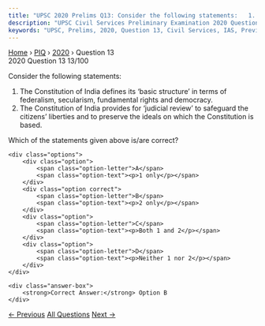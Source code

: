 ```yaml
---
title: "UPSC 2020 Prelims Q13: Consider the following statements:   1. The Constitution of..."
description: "UPSC Civil Services Preliminary Examination 2020 Question 13 with options and answer"
keywords: "UPSC, Prelims, 2020, Question 13, Civil Services, IAS, Previous Year Questions"
---
```


<nav class="breadcrumb">
    <a href="../../">Home</a>
    <span>›</span>
    <a href="../">PIQ</a>
    <span>›</span>
    <a href="./">2020</a>
    <span>›</span>
    <span>Question 13</span>
</nav>

<div class="question-header">
    <div class="question-meta">
        <span class="year-badge">2020</span>
        <span class="question-number">Question 13</span>
        <span class="progress">13/100</span>
    </div>
    <div class="progress-bar">
        <div class="progress-fill" style="width: 13.0%"></div>
    </div>
</div>

<div class="question-content">
    <div class="question-text">
        <p>Consider the following statements:</p>
<ol>
<li>The Constitution of India defines its ‘basic structure’ in terms of federalism, secularism, fundamental rights and democracy.</li>
<li>The Constitution of India provides for ‘judicial review’ to safeguard the citizens’ liberties and to preserve the ideals on which the Constitution is based.</li>
</ol>
<p>Which of the statements given above is/are correct?</p>
    </div>
    
    <div class="options">
        <div class="option">
            <span class="option-letter">A</span>
            <span class="option-text"><p>1 only</p></span>
        </div>
        <div class="option correct">
            <span class="option-letter">B</span>
            <span class="option-text"><p>2 only</p></span>
        </div>
        <div class="option">
            <span class="option-letter">C</span>
            <span class="option-text"><p>Both 1 and 2</p></span>
        </div>
        <div class="option">
            <span class="option-letter">D</span>
            <span class="option-text"><p>Neither 1 nor 2</p></span>
        </div>
    </div>

    <div class="answer-box">
        <strong>Correct Answer:</strong> Option B
    </div>
</div>

<div class="question-nav">
    <a href="../q012-which-part-of-the-constitution-of-india-declares-t/" class="nav-btn prev">← Previous</a>
    <a href="../" class="nav-btn center">All Questions</a>
    <a href="../q014-one-common-agreement-between-gandhism-and-marxism/" class="nav-btn next">Next →</a>
</div>
